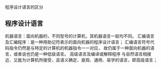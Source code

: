 程序设计语言的区分

## 程序设计语言
机器语言：面向机器的，不同型号的计算机，其机器语言一般均不同。
汇编语言及汇编程序：是一种用助记符表示的面向机器的程序设计语言；
汇编语言符号代码指令仍然是与特定的计算机的机器指令一一对应，
故仍属于一种面向机器的语言，或者说也仍是一种低级语言。
高级语言及编译或解释程序
与自然语言相接近、又能为计算机所接受，且语义确定、直观、通用、易学的语言，即高级语言；

